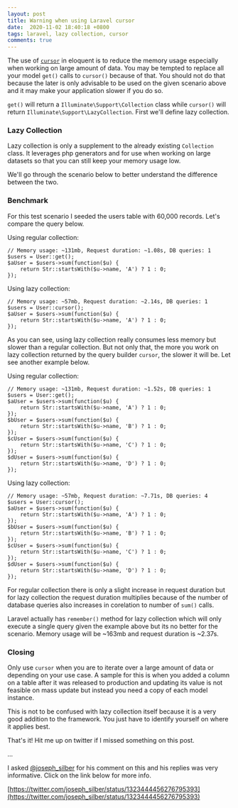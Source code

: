```yaml
---
layout: post
title: Warning when using Laravel cursor
date:  2020-11-02 18:40:18 +0800
tags: laravel, lazy collection, cursor
comments: true
---
```


The use of [`cursor`](https://laravel.com/docs/8.x/eloquent#using-cursors) in eloquent is to reduce the memory usage especially when working on large amount of data. You may be tempted to replace all your model `get()` calls to `cursor()` because of that. You should not do that because the later is only advisable to be used on the given scenario above and it may make your application slower if you do so. 

`get()` will return a `Illuminate\Support\Collection` class while `cursor()` will return `Illuminate\Support\LazyCollection`. First we'll define lazy collection. 

### Lazy Collection

Lazy collection is only a supplement to the already existing `Collection` class. It leverages php generators and for use when working on large datasets so that you can still keep your memory usage low. 

We'll go through the scenario below to better understand the difference between the two.

### Benchmark 

For this test scenario I seeded the users table with 60,000 records.
Let's compare the query below. 

Using regular collection:

	// Memory usage: ~131mb, Request duration: ~1.08s, DB queries: 1
	$users = User::get();
	$aUser = $users->sum(function($u) {
		return Str::startsWith($u->name, 'A') ? 1 : 0;
	});

Using lazy collection:

	// Memory usage: ~57mb, Request duration: ~2.14s, DB queries: 1
	$users = User::cursor();
	$aUser = $users->sum(function($u) {
		return Str::startsWith($u->name, 'A') ? 1 : 0;
	});

As you can see, using lazy collection really consumes less memory but slower than a regular collection. But not only that, the more you work on lazy collection returned by the query builder `cursor`, the slower it will be. Let see another example below.
	
Using regular collection:

	// Memory usage: ~131mb, Request duration: ~1.52s, DB queries: 1
	$users = User::get();
	$aUser = $users->sum(function($u) {
		return Str::startsWith($u->name, 'A') ? 1 : 0;
	});
	$bUser = $users->sum(function($u) {
		return Str::startsWith($u->name, 'B') ? 1 : 0;
	});
	$cUser = $users->sum(function($u) {
		return Str::startsWith($u->name, 'C') ? 1 : 0;
	});
	$dUser = $users->sum(function($u) {
		return Str::startsWith($u->name, 'D') ? 1 : 0;
	});


Using lazy collection:

	// Memory usage: ~57mb, Request duration: ~7.71s, DB queries: 4
	$users = User::cursor();
	$aUser = $users->sum(function($u) {
		return Str::startsWith($u->name, 'A') ? 1 : 0;
	});
	$bUser = $users->sum(function($u) {
		return Str::startsWith($u->name, 'B') ? 1 : 0;
	});
	$cUser = $users->sum(function($u) {
		return Str::startsWith($u->name, 'C') ? 1 : 0;
	});
	$dUser = $users->sum(function($u) {
		return Str::startsWith($u->name, 'D') ? 1 : 0;
	});

For regular collection there is only a slight increase in request duration but for lazy collection the request duration multiplies because of the number of database queries also increases in corelation to number of `sum()` calls.

Laravel actually has `remember()` method for lazy collection which will only execute a single query given the example above but its no better for the scenario. Memory usage will be ~163mb and request duration is ~2.37s.

### Closing

Only use `cursor` when you are to iterate over a large amount of data or depending on your use case. A sample for this is when you added a column on a table after it was
released to production and updating its value is not feasible on mass update but instead you need a copy of each model instance.

This is not to be confused with lazy collection itself because it is a very good addition to the framework. You just have to identify yourself on where it applies best. 

That's it! Hit me up on twitter if I missed something on this post. 

...

I asked [@joseph_silber](https://twitter.com/joseph_silber) for his comment on this and his replies was very informative. Click on the link below for more info. 

[https://twitter.com/joseph_silber/status/1323444456276795393](https://twitter.com/joseph_silber/status/1323444456276795393)
